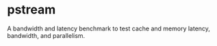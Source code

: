 # pstream
A bandwidth and latency benchmark to test cache and memory latency, bandwidth, and parallelism.
